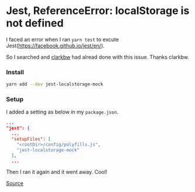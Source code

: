 # Jest, ReferenceError: localStorage is not defined

I faced an error when I ran `yarn test` to excute Jest(https://facebook.github.io/jest/en/).

So I searched and [clarkbw](https://www.npmjs.com/~clarkbw) had alread done with this issue. Thanks clarkbw.

### Install

```sh
yarn add --dev jest-localstorage-mock
```

### Setup

I added a setting as below in my `package.json`.

```json
...
"jest": {
  ...
  "setupFiles": [
    "<rootDir>/config/polyfills.js",
    "jest-localstorage-mock"
  ],
  ...
```

Then I ran it again and it went away. Cool!

[Source](https://www.npmjs.com/package/jest-localstorage-mock)
